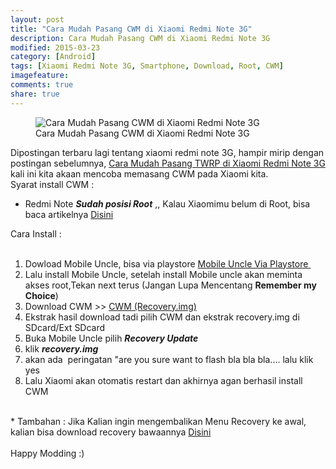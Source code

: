 ```yaml
---
layout: post
title: "Cara Mudah Pasang CWM di Xiaomi Redmi Note 3G"
description: Cara Mudah Pasang CWM di Xiaomi Redmi Note 3G
modified: 2015-03-23
category: [Android]
tags: [Xiaomi Redmi Note 3G, Smartphone, Download, Root, CWM]
imagefeature: 
comments: true
share: true
---
```

<figure>
<img src="http://doctor500.github.io/images/Cara-Mudah-Pasang-CWM-di-Xiaomi-Redmi-Note-3G.jpg" alt="Cara Mudah Pasang CWM di Xiaomi Redmi Note 3G">
<figcaption>Cara Mudah Pasang CWM di Xiaomi Redmi Note 3G</figcaption>
</figure>

Dipostingan terbaru lagi tentang xiaomi redmi note 3G, hampir mirip dengan postingan sebelumnya, <a href="http://doctor500.github.io/android/2015/03/21/Cara-Mudah-Pasang-TWRP-di-Xiaomi-Redmi-Note-3G/" target="_blank">Cara Mudah Pasang TWRP di Xiaomi Redmi Note 3G</a> kali ini kita akaan mencoba memasang CWM pada Xiaomi kita.
<br />
Syarat install CWM :<br />
<ul>
<li>Redmi Note <i><b>Sudah posisi </b></i><b><i>Root</i></b> ,, Kalau Xiaomimu belum di Root, bisa baca artikelnya <a href="http://doctor500.github.io/android/2015/03/20/Cara-Paling-Mudah-Root-Xiaomi-Redmi-Note-3G/" target="_blank">Disini</a></li>
</ul>
Cara Install :<br />
<br />
<ol>
<li>Dowload Mobile Uncle, bisa via playstore <a href="https://play.google.com/store/apps/details?id=com.mobileuncle.toolbox" target="_blank">Mobile Uncle Via Playstore&nbsp;</a></li>
<li>Lalu install Mobile Uncle, setelah install Mobile uncle akan meminta akses root,Tekan next terus (Jangan Lupa Mencentang <b>Remember my Choice</b>)</li>
<li>Download CWM &gt;&gt; <a href="https://app.box.com/s/2rwq571pyosn7hk8yg288dv8h2ki3ur8" target="_blank">CWM (Recovery.img)</a></li>
<li>Ekstrak hasil download tadi pilih CWM dan ekstrak recovery.img di SDcard/Ext SDcard</li>
<li>Buka Mobile Uncle pilih <b><i>Recovery Update</i>&nbsp;</b></li>
<li>klik <b><i>recovery.img</i></b></li>
<li>akan ada&nbsp; peringatan "are you sure want to flash bla bla bla.... lalu klik yes</li>
<li>Lalu Xiaomi akan otomatis restart dan akhirnya agan berhasil install CWM&nbsp;</li>
</ol>
<br />
* Tambahan : Jika Kalian ingin mengembalikan Menu Recovery ke awal, kalian bisa download recovery bawaannya&nbsp;<a href="https://app.box.com/s/2fy6onwo11k7e9edjtiu255csyg0yb85" target="_blank">Disini</a> <br />
<br />
Happy Modding :)<br />
<ol>
</ol>
